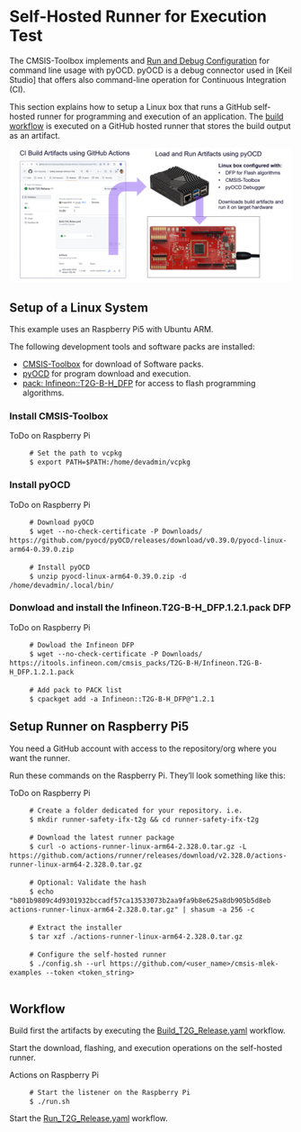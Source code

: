 # Self-Hosted Runner for Execution Test

The CMSIS-Toolbox implements and [Run and Debug Configuration](https://open-cmsis-pack.github.io/cmsis-toolbox/build-overview/#run-and-debug-configuration) for command line usage with pyOCD. pyOCD is a debug connector used in [Keil Studio] that offers also command-line operation for Continuous Integration (CI).

This section explains how to setup a Linux box that runs a GitHub self-hosted runner for programming and execution of an application. The [build workflow](../.github/workflows/Build_T2G_Release.yaml) is executed on a GitHub hosted runner that stores the build output as an artifact.

![CI and HiL Test](CI_HIL.png "CI and HiL Test")

## Setup of a Linux System

This example uses an Raspberry Pi5 with Ubuntu ARM.

The following development tools and software packs are installed:

- [CMSIS-Toolbox](https://open-cmsis-pack.github.io/cmsis-toolbox) for download of Software packs.
- [pyOCD](https://pyocd.io/) for program download and execution.
- [pack: Infineon::T2G-B-H_DFP](https://www.keil.arm.com/packs/t2g-b-h_dfp-infineon) for access to flash programming algorithms.

### Install CMSIS-Toolbox

ToDo on Raspberry Pi

```
     # Set the path to vcpkg
     $ export PATH=$PATH:/home/devadmin/vcpkg
```

### Install pyOCD

ToDo on Raspberry Pi

```
     # Download pyOCD
     $ wget --no-check-certificate -P Downloads/ https://github.com/pyocd/pyOCD/releases/download/v0.39.0/pyocd-linux-arm64-0.39.0.zip

     # Install pyOCD 
     $ unzip pyocd-linux-arm64-0.39.0.zip -d /home/devadmin/.local/bin/
```

### Donwload and install the Infineon.T2G-B-H_DFP.1.2.1.pack DFP

ToDo on Raspberry Pi

```
     # Dowload the Infineon DFP
     $ wget --no-check-certificate -P Downloads/ https://itools.infineon.com/cmsis_packs/T2G-B-H/Infineon.T2G-B-H_DFP.1.2.1.pack

     # Add pack to PACK list
     $ cpackget add -a Infineon::T2G-B-H_DFP@^1.2.1
```


## Setup Runner on Raspberry Pi5

You need a GitHub account with access to the repository/org where you want the runner.

Run these commands on the Raspberry Pi. They’ll look something like this:

ToDo on Raspberry Pi

```
     # Create a folder dedicated for your repository. i.e.
     $ mkdir runner-safety-ifx-t2g && cd runner-safety-ifx-t2g

     # Download the latest runner package
     $ curl -o actions-runner-linux-arm64-2.328.0.tar.gz -L https://github.com/actions/runner/releases/download/v2.328.0/actions-runner-linux-arm64-2.328.0.tar.gz

     # Optional: Validate the hash
     $ echo "b801b9809c4d9301932bccadf57ca13533073b2aa9fa9b8e625a8db905b5d8eb  actions-runner-linux-arm64-2.328.0.tar.gz" | shasum -a 256 -c

     # Extract the installer
     $ tar xzf ./actions-runner-linux-arm64-2.328.0.tar.gz

     # Configure the self-hosted runner
     $ ./config.sh --url https://github.com/<user_name>/cmsis-mlek-examples --token <token_string>
	 
```

## Workflow

Build first the artifacts by executing the [Build_T2G_Release.yaml](/.github/workflows/Build_T2G_Release.yaml) workflow.

Start the download, flashing, and execution operations on the self-hosted runner.

Actions on Raspberry Pi

```
     # Start the listener on the Raspberry Pi
     $ ./run.sh
```

Start the [Run_T2G_Release.yaml](/.github/workflows/Run_T2G_Release.yaml) workflow.
